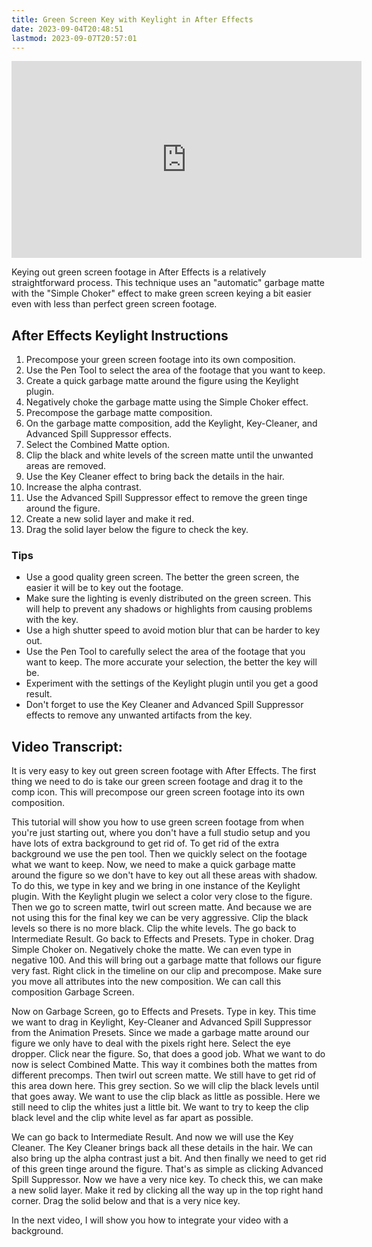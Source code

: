 ```yaml
---
title: Green Screen Key with Keylight in After Effects
date: 2023-09-04T20:48:51
lastmod: 2023-09-07T20:57:01
---
```


<div class="iframe-16-9-container"><iframe class="youTubeIframe" width="560" height="315" src="https://www.youtube.com/embed/2b796PpS9y8?si=lZgeTa3hlJITWujF?rel=0" title="YouTube video player" frameborder="0" allow="accelerometer; autoplay; clipboard-write; encrypted-media; gyroscope; picture-in-picture; web-share" allowfullscreen></iframe>
</div>

Keying out green screen footage in After Effects is a relatively straightforward process. This technique uses an "automatic" garbage matte with the "Simple Choker" effect to make green screen keying a bit easier even with less than perfect green screen footage.

## After Effects Keylight Instructions

1. Precompose your green screen footage into its own composition.
2. Use the Pen Tool to select the area of the footage that you want to keep.
3. Create a quick garbage matte around the figure using the Keylight plugin.
4. Negatively choke the garbage matte using the Simple Choker effect.
5. Precompose the garbage matte composition.
6. On the garbage matte composition, add the Keylight, Key-Cleaner, and Advanced Spill Suppressor effects.
7. Select the Combined Matte option.
8. Clip the black and white levels of the screen matte until the unwanted areas are removed.
9. Use the Key Cleaner effect to bring back the details in the hair.
10. Increase the alpha contrast.
11. Use the Advanced Spill Suppressor effect to remove the green tinge around the figure.
12. Create a new solid layer and make it red.
13. Drag the solid layer below the figure to check the key.

### Tips

- Use a good quality green screen. The better the green screen, the easier it will be to key out the footage.
- Make sure the lighting is evenly distributed on the green screen. This will help to prevent any shadows or highlights from causing problems with the key.
- Use a high shutter speed to avoid motion blur that can be harder to key out.
- Use the Pen Tool to carefully select the area of the footage that you want to keep. The more accurate your selection, the better the key will be.
- Experiment with the settings of the Keylight plugin until you get a good result.
- Don't forget to use the Key Cleaner and Advanced Spill Suppressor effects to remove any unwanted artifacts from the key.

## Video Transcript:

It is very easy to key out green screen footage with After Effects. The first thing we need to do is take our green screen footage and drag it to the comp icon. This will precompose our green screen footage into its own composition.

This tutorial will show you how to use green screen footage from when you're just starting out, where you don't have a full studio setup and you have lots of extra background to get rid of. To get rid of the extra background we use the pen tool. Then we quickly select on the footage what we want to keep. Now, we need to make a quick garbage matte around the figure so we don't have to key out all these areas with shadow. To do this, we type in key and we bring in one instance of the Keylight plugin. With the Keylight plugin we select a color very close to the figure. Then we go to screen matte, twirl out screen matte. And because we are not using this for the final key we can be very aggressive. Clip the black levels so there is no more black. Clip the white levels. The go back to Intermediate Result. Go back to Effects and Presets. Type in choker. Drag Simple Choker on. Negatively choke the matte. We can even type in negative 100. And this will bring out a garbage matte that follows our figure very fast. Right click in the timeline on our clip and precompose. Make sure you move all attributes into the new composition. We can call this composition Garbage Screen.

Now on Garbage Screen, go to Effects and Presets. Type in key. This time we want to drag in Keylight, Key-Cleaner and Advanced Spill Suppressor from the Animation Presets. Since we made a garbage matte around our figure we only have to deal with the pixels right here. Select the eye dropper. Click near the figure. So, that does a good job. What we want to do now is select Combined Matte. This way it combines both the mattes from different precomps. Then twirl out screen matte. We still have to get rid of this area down here. This grey section. So we will clip the black levels until that goes away. We want to use the clip black as little as possible. Here we still need to clip the whites just a little bit. We want to try to keep the clip black level and the clip white level as far apart as possible.

We can go back to Intermediate Result. And now we will use the Key Cleaner. The Key Cleaner brings back all these details in the hair. We can also bring up the alpha contrast just a bit. And then finally we need to get rid of this green tinge around the figure. That's as simple as clicking Advanced Spill Suppressor. Now we have a very nice key. To check this, we can make a new solid layer. Make it red by clicking all the way up in the top right hand corner. Drag the solid below and that is a very nice key.

In the next video, I will show you how to integrate your video with a background.
